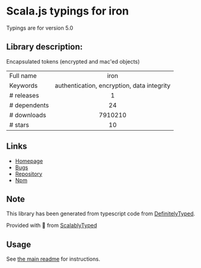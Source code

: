 
# Scala.js typings for iron

Typings are for version 5.0

## Library description:
Encapsulated tokens (encrypted and mac'ed objects)

|                    |                 |
| ------------------ | :-------------: |
| Full name          | iron |
| Keywords           | authentication, encryption, data integrity |
| # releases         | 1 |
| # dependents       | 24 |
| # downloads        | 7910210 |
| # stars            | 10 |

## Links
- [Homepage](https://github.com/hueniverse/iron#readme)
- [Bugs](https://github.com/hueniverse/iron/issues)
- [Repository](https://github.com/hueniverse/iron)
- [Npm](https://www.npmjs.com/package/iron)
    


## Note
This library has been generated from typescript code from [DefinitelyTyped](https://definitelytyped.org).

Provided with :purple_heart: from [ScalablyTyped](https://github.com/oyvindberg/ScalablyTyped)

## Usage
See [the main readme](../../readme.md) for instructions.


